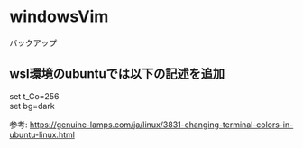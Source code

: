 # windowsVim
バックアップ

## wsl環境のubuntuでは以下の記述を追加
set t_Co=256  
set bg=dark

参考:
https://genuine-lamps.com/ja/linux/3831-changing-terminal-colors-in-ubuntu-linux.html
